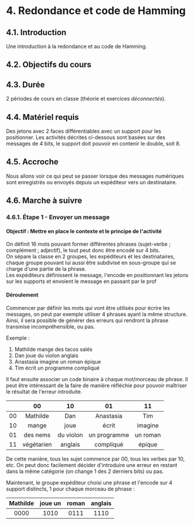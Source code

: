 # 4. Redondance et code de Hamming

## 4.1. Introduction

Une introduction à la redondance et au code de Hamming.

## 4.2. Objectifs du cours


## 4.3. Durée

2 périodes de cours en classe (théorie et exercices *déconnectés*).

## 4.4. Matériel requis

Des jetons avec 2 faces différentiables avec un support pour les positionner.
Les activités décrites ci-dessous sont basées sur des messages de 4 bits, le support doit pouvoir en contenir le double, soit 8.

## 4.5. Accroche

Nous allons voir ce qui peut se passer lorsque des messages numériques sont enregistrés ou envoyés depuis un expéditeur vers un destinataire.

## 4.6. Marche à suivre

### 4.6.1. Étape 1 - Envoyer un message

#### Objectif : Mettre en place le contexte et le principe de l'activité

On définit 16 mots pouvant former différentes phrases (sujet-verbe ; complément ; adjectif), le tout peut donc être encodé sur 4 bits.  
On sépare la classe en 2 groupes, les expéditeurs et les destinataires, chaque groupe pouvant lui aussi être subdivisé en sous-groupe qui se charge d'une partie de la phrase.  
Les expéditeurs définissent le message, l'encode en positionnant les jetons sur les supports et envoient le message en passant par le prof


#### Déroulement

Commencer par définir les mots qui vont être utilisés pour écrire les messages, on peut par exemple utiliser 4 phrases ayant la même structure.
Ainsi, il sera possible de générer des erreurs qui rendront la phrase transmise incompréhensible, ou pas.

Exemple :
1. Mathilde mange des tacos salés
2. Dan joue du violon anglais
3. Anastasia imagine un roman épique
4. Tim écrit un programme compliqué

Il faut ensuite associer un code binaire à chaque mot/morceau de phrase. Il peut être intéressant de la faire de manière réfléchie pour pouvoir maîtriser le résultat de l'erreur introduite.

| |00 | 10 | 01 | 11 |
|:---| :--: | :--: | :--: | :--: |
| 00 | Mathilde | Dan | Anastasia | Tim |
| 10 | mange | joue | écrit | imagine |
| 01 | des nems | du violon | un programme | un roman |
| 11 | végétarien | anglais | compliqué | épique |

De cette manière, tous les sujet commence par 00, tous les verbes par 10, etc. On peut donc facilement décider d'introduire une erreur en restant dans la même catégorie (on change 1 des 2 derniers bits) ou pas.

Maintenant, le groupe expéditeur choisi une phrase et l'encode sur 4 support distincts, 1 pour chaque morceau de phrase :

|Mathilde | joue un | roman | anglais |
| :--: | :--: | :--: | :--: |
| 0000 | 1010 | 0111 | 1110 |